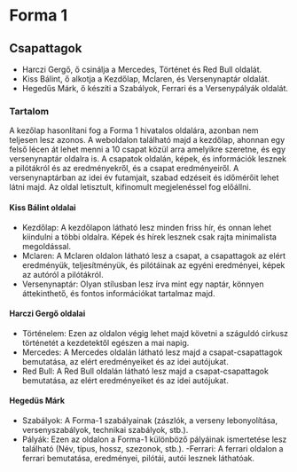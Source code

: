 # Forma 1 

## Csapattagok 
- Harczi Gergő, ő csinálja a Mercedes, Történet és Red Bull oldalát.
- Kiss Bálint, ő alkotja a Kezdőlap, Mclaren, és Versenynaptár oldalát. 
- Hegedűs Márk, ő készíti a Szabályok, Ferrari és a Versenypályák oldalát. 

### Tartalom
A kezőlap hasonlítani fog a Forma 1 hivatalos oldalára, azonban nem teljesen lesz azonos.
A weboldalon található majd a kezdőlap, ahonnan egy felső lécen át lehet menni a 10 csapat közül arra amelyikre szeretne, és egy versenynaptár oldalra is. 
A csapatok oldalán, képek, és információk lesznek a pilótákról és az eredményekről, és a csapat eredményeiről. 
A versenynaptárban az idei év futamjait, szabad edzéseit és időmérőit lehet látni majd. 
Az oldal letisztult, kifinomult megjelenéssel fog előállni.


#### Kiss Bálint oldalai 
- Kezdőlap: 
A kezdőlapon látható lesz minden friss hír, és onnan lehet kiindulni a többi oldalra. Képek és hírek lesznek csak rajta minimalista megoldással.
- Mclaren:
A Mclaren oldalon látható lesz a csapat, a csapattagok az elért eredményük, teljesítményük, és pilótáinak az egyéni eredményei, képek az autóról a pilótákról. 
- Versenynaptár: 
Olyan stílusban lesz írva mint egy naptár, könnyen áttekinthető, és fontos információkat tartalmaz majd. 

#### Harczi Gergő oldalai
- Történelem:
Ezen az oldalon végig lehet majd követni a száguldó cirkusz történetét a kezdetektől egészen a mai napig.
- Mercedes:
A Mercedes oldalán látható lesz majd a csapat-csapattagok bemutatása, az elért eredményeiket és az idei autójukat.
- Red Bull:
A Red Bull oldalán látható lesz majd a csapat-csapattagok bemutatása, az elért eredményeiket és az idei autójukat.

#### Hegedüs Márk
- Szabályok:
A Forma-1 szabályainak (zászlók, a verseny lebonyolítása, versenyszabályok, technikai szabályok, stb.).
- Pályák:
Ezen az oldalon a Forma-1 különböző pályáinak ismertetése lesz található (Név, típus, hossz, szezonok, stb.).
-Ferrari:
A ferrari oldalon a ferrari bemutatása, eredményei, pilótái, autói lesznek láthatóak. 
